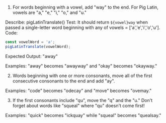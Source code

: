 

1. For words beginning with a vowel, add "way" to the end. For Pig Latin, vowels are "a," "e," "i," "o," and "u."

Describe: pigLatinTranslate()
Test: It should return `${vowel}way` when passed a single-letter word beginning with any of vowels = ['a','e','i','o','u'].
Code:
```javascript
const vowelWord = 'a';
pigLatinTranslate(vowelWord);
```
Expected Output: "away"



Examples: "away" becomes "awayway" and "okay" becomes "okayway."

2. Words beginning with one or more consonants, move all of the first consecutive consonants to the end and add "ay". 
 
 Examples: "code" becomes "odecay" and "move" becomes "ovemay."

3. If the first consonants include "qu", move the "q" and the "u." Don't forget about words like "squeal" where "qu" doesn't come first! 
 
 Examples: "quick" becomes "ickquay" while "squeal" becomes "quealsay."



